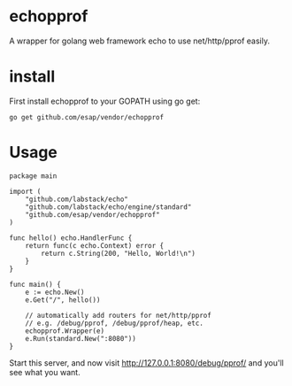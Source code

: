 # echopprof
A wrapper for golang web framework echo to use net/http/pprof easily.
# install
First install echopprof to your GOPATH using go get:
```
go get github.com/esap/vendor/echopprof
```
# Usage
```
package main

import (
    "github.com/labstack/echo"
    "github.com/labstack/echo/engine/standard"
    "github.com/esap/vendor/echopprof"
)

func hello() echo.HandlerFunc {
	return func(c echo.Context) error {
		return c.String(200, "Hello, World!\n")
	}
}

func main() {
    e := echo.New()
    e.Get("/", hello())

    // automatically add routers for net/http/pprof
    // e.g. /debug/pprof, /debug/pprof/heap, etc.
    echopprof.Wrapper(e)
    e.Run(standard.New(":8080"))
}
```
Start this server, and now visit http://127.0.0.1:8080/debug/pprof/ and you'll see what you want.



